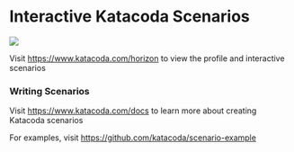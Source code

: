# Interactive Katacoda Scenarios

[![](http://shields.katacoda.com/katacoda/horizon/count.svg)](https://www.katacoda.com/horizon "Get your profile on Katacoda.com")

Visit https://www.katacoda.com/horizon to view the profile and interactive scenarios

### Writing Scenarios
Visit https://www.katacoda.com/docs to learn more about creating Katacoda scenarios

For examples, visit https://github.com/katacoda/scenario-example
